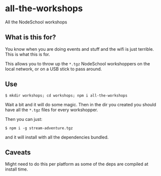 all-the-workshops
=================

All the NodeSchool workshops

## What is this for?

You know when you are doing events and stuff and the wifi is just terrible. This is what this is for.

This allows you to throw up the `*.tgz` NodeSchool workshoppers on the local network, or on a USB stick to pass around.

## Use

`$ mkdir workshops; cd workshops; npm i all-the-workshops`

Wait a bit and it will do some magic. Then in the dir you created you should have all the `*.tgz` files for every workshopper.

Then you can just:

`$ npm i -g stream-adventure.tgz`

and it will install with all the dependencies bundled.

## Caveats

Might need to do this per platform as some of the deps are compiled at install time.
